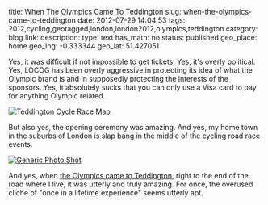title: When The Olympics Came To Teddington
slug: when-the-olympics-came-to-teddington
date: 2012-07-29 14:04:53
tags: 2012,cycling,geotagged,london,london2012,olympics,teddington
category: blog
link: 
description: 
type: text
has_math: no
status: published
geo_place: home
geo_lng: -0.333344
geo_lat: 51.427051

Yes, it was difficult if not impossible to get tickets. Yes, it's overly political. Yes, LOCOG has been overly aggressive in protecting its idea of what the Olympic brand is and in supposedly protecting the interests of the sponsors. Yes, it absolutely sucks that you can only use a Visa card to pay for anything Olympic related.

[![](/wp-content/uploads/2012/07/Teddington-Cycle-Race-Map.jpg "Teddington Cycle Race Map")](/wp-content/uploads/2012/07/Teddington-Cycle-Race-Map.jpg "/wp-content/uploads/2012/07/Teddington-Cycle-Race-Map.jpg")

But also yes, the opening ceremony was amazing. And yes, my home town in the suburbs of London is slap bang in the middle of the cycling road race events.

[![Generic Photo Shot](http://farm8.staticflickr.com/7120/7668280958_33999f922e_z_d.jpg)](http://www.flickr.com/photos/vicchi/7668280958/in/set-72157630802599712/ "Women's Cycle Road Race, Teddington, London 2012 Olympics")

And yes, when [the Olympics came to Teddington](http://www.flickr.com/photos/vicchi/sets/72157630802599712/ "http://www.flickr.com/photos/vicchi/sets/72157630802599712/"), right to the end of the road where I live, it was utterly and truly amazing. For once, the overused cliche of "once in a lifetime experience" seems utterly apt.






